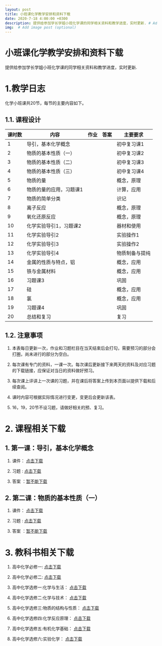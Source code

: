 ```yaml
---
layout: post
title: 小班课化学教学安排和资料下载
date: 2020-7-18 4:00:00 +0300
description: 提供给参加学长学姐小班化学课的同学相关资料和教学进度，实时更新. # Add post description (optional)
img:  # Add image post (optional)
---
```


# 小班课化学教学安排和资料下载
 提供给参加学长学姐小班化学课的同学相关资料和教学进度，实时更新.

# 1.教学日志
化学小班课共20节，每节的主要内容如下。

## 1.1. 课程设计

| 课时数 | 内容                    | 作业 | 答案 | 主要要求       |
| ------ | ----------------------- | ---- | ---- | -------------- |
| 1      | 导引，基本化学概念      |      |      | 初中复习课1    |
| 2      | 物质的基本性质（一）    |      |      | 初中复习课2    |
| 3      | 物质的基本性质（二）    |      |      | 初中复习课3    |
| 4      | 物质的基本性质（三）    |      |      | 初中复习课4    |
| 5      | 物质的量                |      |      | 概念，原理     |
| 6      | 物质的量的应用，习题课1 |      |      | 计算，应用     |
| 7      | 物质的简单分类          |      |      | 识记           |
| 8      | 离子反应                |      |      | 概念，原理     |
| 9      | 氧化还原反应            |      |      | 概念，原理     |
| 10     | 化学实验导引1，习题课2  |      |      | 器材和使用     |
| 11     | 化学实验导引2           |      |      | 实验操作1      |
| 12     | 化学实验导引3           |      |      | 实验操作2      |
| 13     | 化学实验导引4           |      |      | 物质制备与提纯 |
| 14     | 金属的性质与特点，铝    |      |      | 概念，应用     |
| 15     | 铁与金属材料            |      |      | 概念，应用     |
| 16     | 习题课3                 |      |      | 巩固           |
| 17     | 硅                      |      |      | 概念，应用     |
| 18     | 氯                      |      |      | 概念，应用     |
| 19     | 习题课4                 |      |      | 巩固           |
| 20     | 总结和复习              |      |      | 复习           |

## 1.2. 注意事项

1. 本表每日更新一次，作业和习题栏目在当天结束后会打勾，需要预习的部分会打圈，尚未进行的部分为空白。

2. 每次课有专门的资料，一课一次。每次课后更新接下来两天的资料及对应习题的下载链接，应保证对当日的资料做好预习。

3. 每次课上评讲上一次课的习题，并在课后将答案上传到本页面以提供下载和后续查阅。

4. 课时内容可根据实际情况进行变更，变更后会更新该表。

5. 16，19，20节不设习题，请做好相关的预、复习。


# 2. 课程相关下载

## 1. 第一课：导引，基本化学概念 

1. 课件： [点击下载](https://share.weiyun.com/HG8juB1O)

2. 习题 : [点击下载](https://share.weiyun.com/6zK0kaZk)

3. 答案 ：[暂不能下载](https://jaylencheng.github.io/2019/09/30/%E4%BF%9D%E5%87%B8%E5%8F%98%E6%8D%A2/scs/)

## 2. 第二课：物质的基本性质（一）

1. 课件： [点击下载](https://share.weiyun.com/Exv2ulV2)

2. 习题 : [点击下载](https://share.weiyun.com/H73Bji7w)

3. 答案 ：[暂不能下载](https://jaylencheng.github.io/2019/09/30/%E4%BF%9D%E5%87%B8%E5%8F%98%E6%8D%A2/scs/)


# 3. 教科书相关下载

1. 高中化学必修一: [点击下载](https://share.weiyun.com/5gkRMxrg)

2. 高中化学必修二: [点击下载](https://share.weiyun.com/BvgxvUUF)

3. 高中化学选修一:化学与生活： [点击下载](https://share.weiyun.com/H2kgmRAa)

4. 高中化学选修二:化学与技术： [点击下载](https://share.weiyun.com/ScPFyxBD)

5. 高中化学选修三:物质的结构与性质： [点击下载](https://share.weiyun.com/P8I0KPKT)

6. 高中化学选修四:化学反应原理： [点击下载](https://share.weiyun.com/NogAHdvN)

7. 高中化学选修五:有机化学基础： [点击下载](https://share.weiyun.com/JAOFNKzH)

8. 高中化学选修六:实验化学： [点击下载](https://share.weiyun.com/g1yxahpu)

